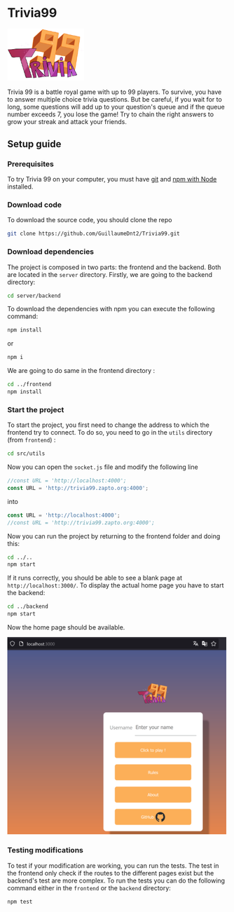 # Trivia99

<img src="./Images/Trivia_99.png" alt="Trivia 99 logo" width=175/>

Trivia 99 is a battle royal game with up to 99 players. To survive, you have to answer multiple choice trivia questions. But be careful, if you wait for to long, some questions will add up to your question's queue and if the queue number exceeds 7, you lose the game! Try to chain the right answers to grow your streak and attack your friends.

## Setup guide

### Prerequisites

To try Trivia 99 on your computer, you must have [git](https://github.com/git-guides/install-git) and [npm with Node](https://docs.npmjs.com/downloading-and-installing-node-js-and-npm) installed.

### Download code

To download the source code, you should clone the repo

```bash
git clone https://github.com/GuillaumeDnt2/Trivia99.git
```

### Download dependencies

The project is composed in two parts: the frontend and the backend. Both are located in the `server` directory. Firstly, we are going to the backend directory:

```bash
cd server/backend
```

To download the dependencies with npm you can execute the following command:

```bash
npm install
```

or

```bash
npm i
```

We are going to do same in the frontend directory :

```bash
cd ../frontend
npm install
```

### Start the project

To start the project, you first need to change the address to which the frontend try to connect. To do so, you need to go in the `utils` directory (from `frontend`) :

```bash
cd src/utils
```

Now you can open the `socket.js` file and modify the following line

```js
//const URL = 'http://localhost:4000';
const URL = 'http://trivia99.zapto.org:4000';
```

into

```js
const URL = 'http://localhost:4000';
//const URL = 'http://trivia99.zapto.org:4000';
```

Now you can run the project by returning to the frontend folder and doing this:

```bash
cd ../..
npm start
```

If it runs correctly, you should be able to see a blank page at `http://localhost:3000/`. To display the actual home page you have to start the backend:

```bash
cd ../backend
npm start
```

Now the home page should be available.

<img src="./Images/home.png" alt="Home page" width=500/>

### Testing modifications

To test if your modification are working, you can run the tests. The test in the frontend only check if the routes to the different pages exist but the backend's test are more complex. To run the tests you can do the following command either in the `frontend` or the `backend` directory:

```bash
npm test
```
